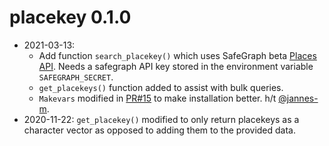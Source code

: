 # placekey 0.1.0

* 2021-03-13: 
  - Add function `search_placekey()` which uses SafeGraph beta [Places API](https://docs.safegraph.com/reference). Needs a safegraph API key stored in the environment variable `SAFEGRAPH_SECRET`.
  - `get_placekeys()` function added to assist with bulk queries. 
  - `Makevars` modified in [PR#15](https://github.com/JosiahParry/placekey/pull/15) to make installation better. h/t [\@jannes-m](https://github.com/jannes-m). 
* 2020-11-22: `get_placekey()` modified to only return placekeys as a character vector as opposed to adding them to the provided data. 
